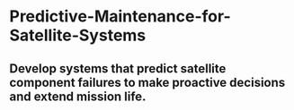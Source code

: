 # Predictive-Maintenance-for-Satellite-Systems
## Develop systems that predict satellite component failures to make proactive decisions and extend mission life.
